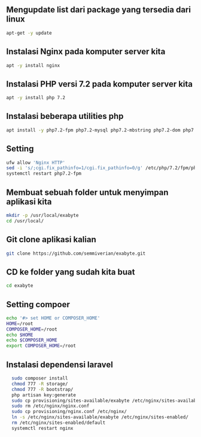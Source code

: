 
## Mengupdate list dari package yang tersedia dari linux

```bash
apt-get -y update
```

## Instalasi Nginx pada komputer server kita 

```bash
apt -y install nginx
```

## Instalasi PHP versi 7.2 pada komputer server kita 

```bash
apt -y install php 7.2
```

## Instalasi beberapa utilities php 

```bash
apt install -y php7.2-fpm php7.2-mysql php7.2-mbstring php7.2-dom php7.2-soap composer php7.2-curl php7.2-gd php7.2-bcmath unzip
```

## Setting

```bash
ufw allow 'Nginx HTTP'
sed -i 's/;cgi.fix_pathinfo=1/cgi.fix_pathinfo=0/g' /etc/php/7.2/fpm/php.ini
systemctl restart php7.2-fpm
```

## Membuat sebuah folder untuk menyimpan aplikasi kita

```bash
mkdir -p /usr/local/exabyte
cd /usr/local/
```

## Git clone aplikasi kalian

```bash
git clone https://github.com/semmiverian/exabyte.git
```

## CD ke folder yang sudah kita buat

```bash
cd exabyte
```

## Setting compoer

```bash
echo '#> set HOME or COMPOSER_HOME'
HOME=/root
COMPOSER_HOME=/root
echo $HOME
echo $COMPOSER_HOME
export COMPOSER_HOME=/root
```

## Instalasi dependensi laravel

```bash
  sudo composer install
  chmod 777 -R storage/
  chmod 777 -R bootstrap/
  php artisan key:generate
  sudo cp provisioning/sites-available/exabyte /etc/nginx/sites-available/
  sudo rm /etc/nginx/nginx.conf
  sudo cp provisioning/nginx.conf /etc/nginx/
  ln -s /etc/nginx/sites-available/exabyte /etc/nginx/sites-enabled/
  rm /etc/nginx/sites-enabled/default
  systemctl restart nginx


```

